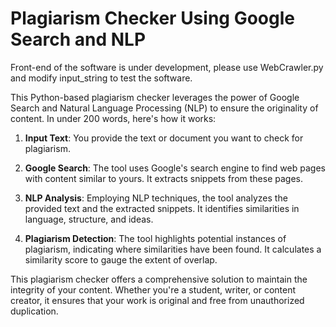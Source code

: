 # Plagiarism Checker Using Google Search and NLP

Front-end of the software is under development, please use WebCrawler.py and modify input_string to test the software.

This Python-based plagiarism checker leverages the power of Google Search and Natural Language Processing (NLP) to ensure the originality of content. In under 200 words, here's how it works:

1. **Input Text**: You provide the text or document you want to check for plagiarism.

2. **Google Search**: The tool uses Google's search engine to find web pages with content similar to yours. It extracts snippets from these pages.

3. **NLP Analysis**: Employing NLP techniques, the tool analyzes the provided text and the extracted snippets. It identifies similarities in language, structure, and ideas.

4. **Plagiarism Detection**: The tool highlights potential instances of plagiarism, indicating where similarities have been found. It calculates a similarity score to gauge the extent of overlap.

This plagiarism checker offers a comprehensive solution to maintain the integrity of your content. Whether you're a student, writer, or content creator, it ensures that your work is original and free from unauthorized duplication.
